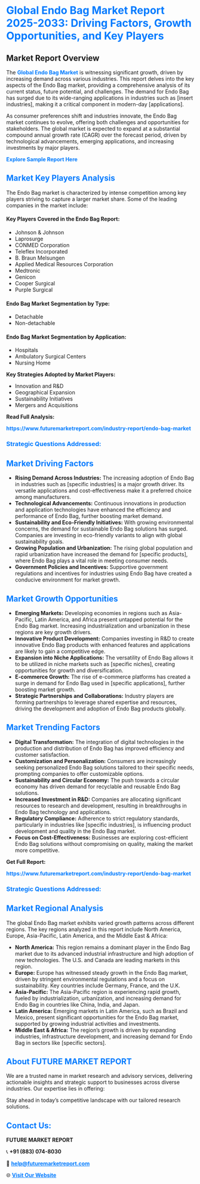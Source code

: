 <h1 style="color: #007BFF;">Global Endo Bag Market Report 2025-2033: Driving Factors, Growth Opportunities, and Key Players</h1>

<section id="overview">
<h2>Market Report Overview</h2>
<p>The <a href="https://www.futuremarketreport.com/industry-report/endo-bag-market" style="color: #007BFF; text-decoration: none;"><strong>Global Endo Bag Market</strong></a> is witnessing significant growth, driven by increasing demand across various industries. This report delves into the key aspects of the Endo Bag market, providing a comprehensive analysis of its current status, future potential, and challenges. The demand for Endo Bag has surged due to its wide-ranging applications in industries such as [insert industries], making it a critical component in modern-day [applications].</p>
<p>As consumer preferences shift and industries innovate, the Endo Bag market continues to evolve, offering both challenges and opportunities for stakeholders. The global market is expected to expand at a substantial compound annual growth rate (CAGR) over the forecast period, driven by technological advancements, emerging applications, and increasing investments by major players.</p>
</section>

<section id="overview">
<p><a href="https://www.futuremarketreport.com/request-sample/reportId=64452" style="color: #007BFF; text-decoration: none;"><strong>Explore Sample Report Here</strong></a></p>
</section>

<section id="key-players">
<h2 style="color: #007BFF;">Market Key Players Analysis</h2>
<p>The Endo Bag market is characterized by intense competition among key players striving to capture a larger market share. Some of the leading companies in the market include:</p>
<h4>Key Players Covered in the Endo Bag Report:</h4>
<ul><li>Johnson &amp; Johnson</li><li>Laprosurge</li><li>CONMED Corporation</li><li>Teleflex Incorporated</li><li>B. Braun Melsungen</li><li>Applied Medical Resources Corporation</li><li>Medtronic</li><li>Genicon</li><li>Cooper Surgical</li><li>Purple Surgical</li></ul>
<h4>Endo Bag Market Segmentation by Type:</h4>
<ul><li>Detachable</li><li>Non-detachable</li></ul>

<h4>Endo Bag Market Segmentation by Application:</h4>
<ul><li>Hospitals</li><li>Ambulatory Surgical Centers</li><li>Nursing Home</li></ul>
<p><strong>Key Strategies Adopted by Market Players:</strong></p>
<ul>
<li>Innovation and R&D</li>
<li>Geographical Expansion</li>
<li>Sustainability Initiatives</li>
<li>Mergers and Acquisitions</li>
</ul>
</section>

<section>
<p><strong>Read Full Analysis: </strong></p><a href="https://www.futuremarketreport.com/industry-report/endo-bag-market" style="color: #007BFF; text-decoration: none;"><strong>https://www.futuremarketreport.com/industry-report/endo-bag-market</strong></a>
<h3 style="color: #007BFF;">Strategic Questions Addressed:</h3>
</section>

<section id="driving-factors">
<h2 style="color: #007BFF;">Market Driving Factors</h2>
<ul>
<li><strong>Rising Demand Across Industries:</strong> The increasing adoption of Endo Bag in industries such as [specific industries] is a major growth driver. Its versatile applications and cost-effectiveness make it a preferred choice among manufacturers.</li>
<li><strong>Technological Advancements:</strong> Continuous innovations in production and application technologies have enhanced the efficiency and performance of Endo Bag, further boosting market demand.</li>
<li><strong>Sustainability and Eco-Friendly Initiatives:</strong> With growing environmental concerns, the demand for sustainable Endo Bag solutions has surged. Companies are investing in eco-friendly variants to align with global sustainability goals.</li>
<li><strong>Growing Population and Urbanization:</strong> The rising global population and rapid urbanization have increased the demand for [specific products], where Endo Bag plays a vital role in meeting consumer needs.</li>
<li><strong>Government Policies and Incentives:</strong> Supportive government regulations and incentives for industries using Endo Bag have created a conducive environment for market growth.</li>
</ul>
</section>

<section id="growth-opportunities">
<h2 style="color: #007BFF;">Market Growth Opportunities</h2>
<ul>
<li><strong>Emerging Markets:</strong> Developing economies in regions such as Asia-Pacific, Latin America, and Africa present untapped potential for the Endo Bag market. Increasing industrialization and urbanization in these regions are key growth drivers.</li>
<li><strong>Innovative Product Development:</strong> Companies investing in R&D to create innovative Endo Bag products with enhanced features and applications are likely to gain a competitive edge.</li>
<li><strong>Expansion into Niche Applications:</strong> The versatility of Endo Bag allows it to be utilized in niche markets such as [specific niches], creating opportunities for growth and diversification.</li>
<li><strong>E-commerce Growth:</strong> The rise of e-commerce platforms has created a surge in demand for Endo Bag used in [specific applications], further boosting market growth.</li>
<li><strong>Strategic Partnerships and Collaborations:</strong> Industry players are forming partnerships to leverage shared expertise and resources, driving the development and adoption of Endo Bag products globally.</li>
</ul>
</section>

<section id="trending-factors">
<h2 style="color: #007BFF;">Market Trending Factors</h2>
<ul>
<li><strong>Digital Transformation:</strong> The integration of digital technologies in the production and distribution of Endo Bag has improved efficiency and customer satisfaction.</li>
<li><strong>Customization and Personalization:</strong> Consumers are increasingly seeking personalized Endo Bag solutions tailored to their specific needs, prompting companies to offer customizable options.</li>
<li><strong>Sustainability and Circular Economy:</strong> The push towards a circular economy has driven demand for recyclable and reusable Endo Bag solutions.</li>
<li><strong>Increased Investment in R&D:</strong> Companies are allocating significant resources to research and development, resulting in breakthroughs in Endo Bag technology and applications.</li>
<li><strong>Regulatory Compliance:</strong> Adherence to strict regulatory standards, particularly in industries like [specific industries], is influencing product development and quality in the Endo Bag market.</li>
<li><strong>Focus on Cost-Effectiveness:</strong> Businesses are exploring cost-efficient Endo Bag solutions without compromising on quality, making the market more competitive.</li>
</ul>
</section>

<section>
<p><strong>Get Full Report: </strong></p><a href="https://www.futuremarketreport.com/industry-report/endo-bag-market" style="color: #007BFF; text-decoration: none;"><strong>https://www.futuremarketreport.com/industry-report/endo-bag-market</strong></a>
<h3 style="color: #007BFF;">Strategic Questions Addressed:</h3>
</section>


<section id="regional-analysis">
<h2 style="color: #007BFF;">Market Regional Analysis</h2>
<p>The global Endo Bag market exhibits varied growth patterns across different regions. The key regions analyzed in this report include North America, Europe, Asia-Pacific, Latin America, and the Middle East & Africa:</p>
<ul>
<li><strong>North America:</strong> This region remains a dominant player in the Endo Bag market due to its advanced industrial infrastructure and high adoption of new technologies. The U.S. and Canada are leading markets in this region.</li>
<li><strong>Europe:</strong> Europe has witnessed steady growth in the Endo Bag market, driven by stringent environmental regulations and a focus on sustainability. Key countries include Germany, France, and the U.K.</li>
<li><strong>Asia-Pacific:</strong> The Asia-Pacific region is experiencing rapid growth, fueled by industrialization, urbanization, and increasing demand for Endo Bag in countries like China, India, and Japan.</li>
<li><strong>Latin America:</strong> Emerging markets in Latin America, such as Brazil and Mexico, present significant opportunities for the Endo Bag market, supported by growing industrial activities and investments.</li>
<li><strong>Middle East & Africa:</strong> The region’s growth is driven by expanding industries, infrastructure development, and increasing demand for Endo Bag in sectors like [specific sectors].</li>
</ul>
</section>

<footer>
<h2 style="color: #007BFF;">About FUTURE MARKET REPORT</h2>
<p>We are a trusted name in market research and advisory services, delivering actionable insights and strategic support to businesses across diverse industries. Our expertise lies in offering:</p>

<p>Stay ahead in today’s competitive landscape with our tailored research solutions.</p>

<h2 style="color: #007BFF;">Contact Us:</h2>
<p><strong>FUTURE MARKET REPORT</strong></p>
<p>📞 <strong>+91 (883) 074-8030</strong></p>
<p>📧 <strong><a href="mailto:help@futuremarketreport.com" style="color: #007BFF;">help@futuremarketreport.com</a></strong></p>
<p>🌐 <strong><a href="https://www.futuremarketreport.com/" style="color: #007BFF;">Visit Our Website</a></strong></p>
</footer>